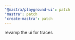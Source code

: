```yaml
---
'@mastra/playground-ui': patch
'mastra': patch
'create-mastra': patch
---
```


revamp the ui for traces
